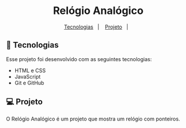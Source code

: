 <h1 align="center"> Relógio Analógico </h1>

<p align="center">
  <a href="#-tecnologias">Tecnologias</a>&nbsp;&nbsp;&nbsp;|&nbsp;&nbsp;&nbsp;
  <a href="#-projeto">Projeto</a>&nbsp;&nbsp;&nbsp;|&nbsp;&nbsp;&nbsp;

## 🚀 Tecnologias

Esse projeto foi desenvolvido com as seguintes tecnologias:

- HTML e CSS
- JavaScript 
- Git e GitHub

## 💻 Projeto

O Relógio Analógico é um projeto que mostra um relógio com ponteiros.

